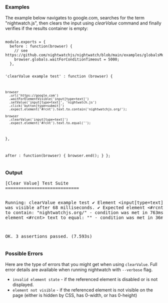 ### Examples

The example below navigates to google.com, searches for the term "nightwatch.js", then clears the input using _clearValue_ command and finally verifies if the results container is empty:

<div class="sample-test">
<pre data-language="javascript" class=" language-javascript"><code class=" language-javascript">
module.exports = {
  before : function(browser) {
    // see https://github.com/nightwatchjs/nightwatch/blob/main/examples/globalsModule.js#L12
    browser.globals.waitForConditionTimeout = 5000;
  },

  'clearValue example test' : function (browser) {

    browser
      .url('https://google.com')
      .waitForElementVisible('input[type=text]')
      .setValue('input[type=text]', 'nightwatch.js')
      .click('button[type=submit]')
      .expect.element('#rcnt').text.to.contain('nightwatchjs.org/');

    browser
      .clearValue('input[type=text]')
      .expect.element('#rcnt').text.to.equal('');
  },

  after : function(browser) {
    browser.end();
  }
};
</code></pre>
</div>

### Output
<div class="sample-test">
<pre data-language="javascript">
[Clear Value] Test Suite
============================

Running:  clearValue example test
 ✔ Element <input[type=text]> was visible after 68 milliseconds.
 ✔ Expected element <#rcnt> text to contain: "nightwatchjs.org/" - condition was met in 763ms
 ✔ Expected element <#rcnt> text to equal: "" - condition was met in 36ms

OK. 3 assertions passed. (7.593s)
</pre>
</div>

### Possible Errors

Here are the type of errors that you might get when using `clearValue`. Full error details are available when running nightwatch with `--verbose` flag.

- ```invalid element state``` - if the referenced element is disabled or is not displayed.
- ```element not visible``` - if the referenced element is not visible on the page (either is hidden by CSS, has 0-width, or has 0-height)
